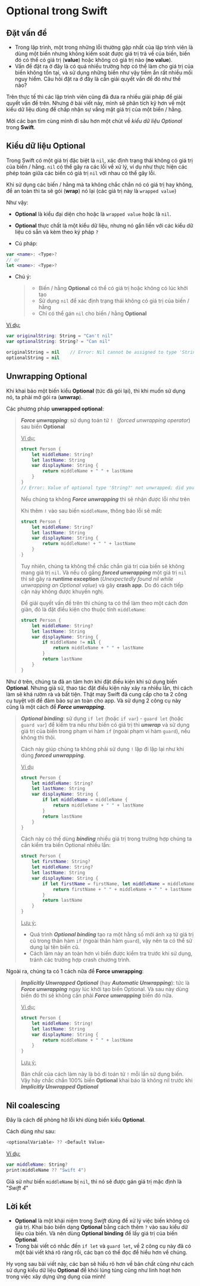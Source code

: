# Optional trong Swift

## Đặt vấn đề

- Trong lập trình, một trong những lỗi thường gặp nhất của lập trình viên là dùng một biến nhưng không kiểm soát được giá trị trả về của biến, biến đó có thể có giá trị (**value**) hoặc không có giá trị nào (**no value**).
- Vấn đề đặt ra ở đây là có quá nhiều trường hợp có thể làm cho giá trị của biến không tồn tại, và sử dụng những biến như vậy tiềm ẩn rất nhiều mối nguy hiểm. Câu hỏi đặt ra ở đây là cần giải quyết vấn đề đó như thế nào?

Trên thực tế thì các lập trình viên cũng đã đưa ra nhiều giải pháp để giải quyết vấn đề trên. Nhưng ở bài viết này, mình sẽ phân tích kỹ hơn về một kiểu dữ liệu dùng để chấp nhận sự vắng mặt giá trị của một biến / hằng.

Mời các bạn tìm cùng mình đi sâu hơn một chút về *kiểu dữ liệu Optional* trong **Swift**.

## Kiểu dữ liệu Optional

Trong Swift có một giá trị đặc biệt là `nil`, xác định trạng thái không có giá trị của biến / hằng. `nil` có thể gây ra các lỗi về xử lý, ví dụ như thực hiện các phép toán giữa các biến có giá trị `nil` với nhau có thể gây lỗi.

Khi sử dụng các biến / hằng mà ta không chắc chắn nó có giá trị hay không, để an toàn thì ta sẽ gói (**wrap**) nó lại (các giá trị này là `wrapped value`)

Như vậy:

- **Optional** là kiểu đại diện cho hoặc là `wrapped value` hoặc là `nil`.


- **Optional** thực chất là một kiểu dữ liệu, nhưng nó gắn liền với các kiểu dữ liệu có sẵn và kèm theo ký pháp `?`


- Cú pháp:

```swift
var <name>: <Type>?
// or
let <name>: <Type>?
```

- Chú ý:

  > - Biến / hằng **Optional** có thể có giá trị hoặc không có lúc khởi tạo
  > - Sử dụng `nil` để xác định trạng thái không có giá trị của biến / hằng
  > - Chỉ có thể gán `nil` cho biến / hằng **Optional**

<u>Ví dụ:</u>

```swift
var originalString: String = "Can't nil"
var optionalString: String? = "Can nil"

originalString = nil	// Error: Nil cannot be assigned to type 'String'
optionalString = nil	
```

## Unwrapping Optional

Khi khai báo một biến kiểu **Optional** (tức đã gói lại), thì khi muốn sử dụng nó, ta phải mở gói ra (**unwrap**).

Các phương pháp **unwrapped optional**:

> ***Force unwrapping***: sử dụng toán tử `! ` (*forced unwrapping operator*) sau biến **Optional**
>
> <u>Ví dụ:</u>
>
> ```swift
> struct Person {
>     let middleName: String?
>     let lastName: String
>     var displayName: String {
>         return middleName + " " + lastName
>     }
> }
> // Error: Value of optional type 'String?' not unwrapped; did you mean to use '!' or '?'?
> ```
>
> Nếu chúng ta không ***Force unwrapping*** thì sẽ nhận được lỗi như trên
>
> Khi thêm `!` vào sau biến `middleName`, thông báo lỗi sẽ mất:
>
> ```swift
> struct Person {
>     let middleName: String?
>     let lastName: String
>     var displayName: String {
>         return middleName! + " " + lastName
>     }
> }
> ```
>
> Tuy nhiên, chúng ta không thể chắc chắn giá trị của biến sẽ không mang giá trị `nil`. Và nếu cố gắng ***forced unwrapping*** một giá trị `nil` thì sẽ gây ra **runtime exception** (*Unexpectedly found nil while unwrapping an Optional value*) và gây **crash app**. Do đó cách tiếp cận này không được khuyến nghị.
>
> Để giải quyết vấn đề trên thì chúng ta có thể làm theo một cách đơn giản, đó là đặt điều kiện cho thuộc tính `middleName`:
>
> ```swift
> struct Person {
>     let middleName: String?
>     let lastName: String
>     var displayName: String {
>         if middleName != nil {
>             return middleName + " " + lastName
>         }
>         return lastName
>     }
> }
> ```

Như ở trên, chúng ta đã an tâm hơn khi đặt điều kiện khi sử dụng biến **Optional**. Nhưng giả sử, thao tác đặt điều kiện này xảy ra nhiều lần, thì cách làm sẽ khá rườm rà và bất tiện. Thật may Swift đã cung cấp cho ta 2 công cụ tuyệt vời để đảm bảo sự an toàn cho app. Và sử dụng 2 công cụ này cũng là một cách để ***Force unwrapping***.

> ***Optional binding***: sử dụng `if let` (hoặc `if var`) - `guard let` (hoặc `guard var`) để kiểm tra nếu như biến có giá trị thì ***unwrap*** và sử dụng giá trị của biến trong phạm vi hàm `if` (ngoài phạm vi hàm `guard`), nếu không thì thôi.
>
> Cách này giúp chúng ta không phải sử dụng `!` lặp đi lặp lại như khi dùng ***forced unwrapping***.
>
> <u>Ví dụ</u>
>
> ```swift
> struct Person {
>     let middleName: String?
>     let lastName: String
>     var displayName: String {
>         if let middleName = middleName {
>             return middleName + " " + lastName
>         }
>         return lastName
>     }
> }
> ```
>
> Cách này có thể dùng ***binding*** nhiều giá trị trong trường hợp chúng ta cần kiểm tra biến Optional nhiều lần:
>
> ```swift
> struct Person {
>     let firstName: String?
>     let middleName: String?
>     let lastName: String
>     var displayName: String {
>         if let firstName = firstName, let middleName = middleName {
>             return firstName + " " + middleName + " " + lastName
>         }
>         return lastName
>     }
> }
> ```
>
> <u>Lưu ý:</u>
>
> - Quá trình ***Optional binding*** tạo ra một hằng số mới ánh xạ từ giá trị cũ trong thân 			hàm `if` (ngoài thân hàm `guard`), vậy nên ta có thể sử dụng lại tên biến cũ.
> - Cách làm này an toàn hơn vì biến được kiểm tra trước khi sử dụng, tránh các trường hợp crash chương trình.

Ngoài ra, chúng ta có 1 cách nữa để **Force unwrapping**:

> ***Implicitly Unwrapped Optional*** (hay ***Automatic Unwrapping***): tức là ***Force unwrapping*** ngay lúc khởi tạo biến Optional. Và sau này dùng biến đó thì sẽ không cần phải ***Force unwrapping*** biến đó nữa.
>
> <u>Ví dụ:</u>
>
> ```swift
> struct Person {
>     let middleName: String!
>     let lastName: String
>     var displayName: String {
>         return middleName + " " + lastName
>     }
> }
> ```
>
> <u>Lưu ý:</u>
>
> Bản chất của cách làm này là bỏ đi toán tử `!` mỗi lần sử dụng biến. Vậy hãy chắc chắn 100% biến **Optional** khai báo là không nil trước khi ***Implicitly Unwrapped Optional***

## Nil coalescing

Đây là cách để phòng hờ lỗi khi dùng biến kiểu **Optional**. 

Cách dùng như sau:

```swift
<optionalVariable> ?? <Default Value>
```

<u>Ví dụ:</u>

```swift
var middleName: String?
print(middleName ?? "Swift 4")
```

Giả sử như biến `middleName` bị `nil`, thì nó sẽ được gán giá trị mặc định là "*Swift 4*"

## Lời kết

- **Optional** là một khái niệm trong *Swift* dùng để xử lý việc biến không có giá trị. Khai báo biến dạng **Optional** bằng cách thêm `?` vào sau kiểu dữ liệu của biến. Và nên dùng **Optional binding** để lấy giá trị của biến **Optional**.
- Trong bài viết có nhắc đến `if let` và `guard let`, về 2 công cụ này đã có một bài viết khá rõ ràng rồi, các bạn có thể đọc để hiểu hơn về chúng.

Hy vọng sau bài viết này, các bạn sẽ hiểu rõ hơn về bản chất cũng như cách sử dụng kiểu dữ liệu **Optional** để khỏi lúng túng cũng như linh hoạt hơn trong việc xây dựng ứng dụng của mình!